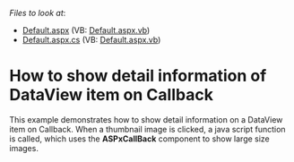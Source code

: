 <!-- default file list -->
*Files to look at*:

* [Default.aspx](./CS/Default.aspx) (VB: [Default.aspx.vb](./VB/Default.aspx.vb))
* [Default.aspx.cs](./CS/Default.aspx.cs) (VB: [Default.aspx.vb](./VB/Default.aspx.vb))
<!-- default file list end -->
# How to show detail information of DataView item on Callback


<p>This example demonstrates how to show detail information on a DataView item on Callback. When a thumbnail image is clicked, a java script function is called, which uses the <strong>ASPxCallBack</strong> component to show large size images.</p>

<br/>


